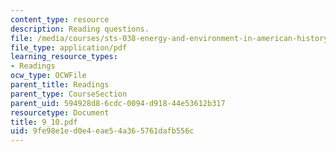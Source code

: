 ```yaml
---
content_type: resource
description: Reading questions.
file: /media/courses/sts-038-energy-and-environment-in-american-history-1705-2005-fall-2006/9fe98e1ed0e4eae54a365761dafb556c_9_10.pdf
file_type: application/pdf
learning_resource_types:
- Readings
ocw_type: OCWFile
parent_title: Readings
parent_type: CourseSection
parent_uid: 594928d8-6cdc-0094-d918-44e53612b317
resourcetype: Document
title: 9_10.pdf
uid: 9fe98e1e-d0e4-eae5-4a36-5761dafb556c
---
```

